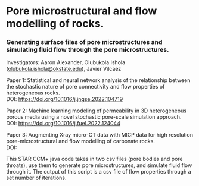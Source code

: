 # Pore microstructural and flow modelling of rocks.
### Generating surface files of pore microstructures and simulating fluid flow through the pore microstructures.

Investigators: Aaron Alexander, Olubukola Ishola (olubukola.ishola@okstate.edu), Javier Vilcaez

Paper 1: Statistical and neural network analysis of the relationship between the stochastic nature of pore connectivity and flow properties of heterogeneous rocks.\
DOI: https://doi.org/10.1016/j.jngse.2022.104719

Paper 2: Machine learning modeling of permeability in 3D heterogeneous porous media using a novel stochastic pore-scale simulation approach.\
DOI: https://doi.org/10.1016/j.fuel.2022.124044

Paper 3: Augmenting Xray micro-CT data with MICP data for high resolution pore-microstructural and flow modelling of carbonate rocks.\
DOI:

This STAR CCM+ java code takes in two csv files (pore bodies and pore throats), use them to generate pore microstructures, and simulate fluid flow through it. The output of this script is a csv file of flow properties through a set number of iterations.
